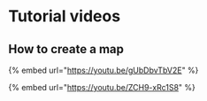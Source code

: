 # Tutorial videos

## How to create a map

{% embed url="https://youtu.be/gUbDbvTbV2E" %}

{% embed url="https://youtu.be/ZCH9-xRc1S8" %}



